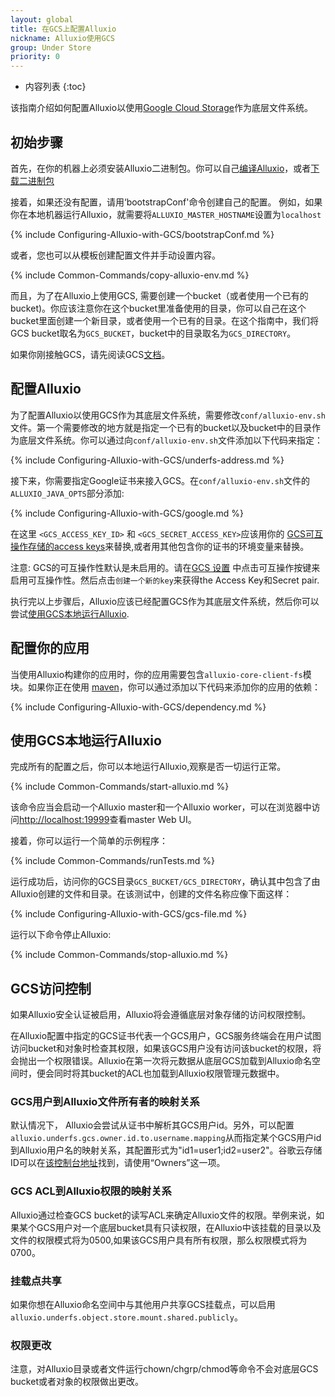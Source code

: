 ```yaml
---
layout: global
title: 在GCS上配置Alluxio
nickname: Alluxio使用GCS
group: Under Store
priority: 0
---
```


* 内容列表
{:toc}

该指南介绍如何配置Alluxio以使用[Google Cloud Storage](https://cloud.google.com/storage/)作为底层文件系统。

## 初始步骤

首先，在你的机器上必须安装Alluxio二进制包。你可以自己[编译Alluxio](Building-Alluxio-Master-Branch.html)，或者[下载二进制包](Running-Alluxio-Locally.html)

接着，如果还没有配置，请用‘bootstrapConf'命令创建自己的配置。
例如，如果你在本地机器运行Alluxio，就需要将`ALLUXIO_MASTER_HOSTNAME`设置为`localhost`

{% include Configuring-Alluxio-with-GCS/bootstrapConf.md %}

或者，您也可以从模板创建配置文件并手动设置内容。

{% include Common-Commands/copy-alluxio-env.md %}

而且，为了在Alluxio上使用GCS, 需要创建一个bucket（或者使用一个已有的bucket)。你应该注意你在这个bucket里准备使用的目录，你可以自己在这个bucket里面创建一个新目录，或者使用一个已有的目录。在这个指南中，我们将GCS bucket取名为`GCS_BUCKET`，bucket中的目录取名为`GCS_DIRECTORY`。

如果你刚接触GCS，请先阅读GCS[文档](https://cloud.google.com/storage/docs/overview)。

## 配置Alluxio

为了配置Alluxio以使用GCS作为其底层文件系统，需要修改`conf/alluxio-env.sh`文件。第一个需要修改的地方就是指定一个已有的bucket以及bucket中的目录作为底层文件系统。你可以通过向`conf/alluxio-env.sh`文件添加以下代码来指定：

{% include Configuring-Alluxio-with-GCS/underfs-address.md %}

接下来，你需要指定Google证书来接入GCS。在`conf/alluxio-env.sh`文件的
`ALLUXIO_JAVA_OPTS`部分添加:

{% include Configuring-Alluxio-with-GCS/google.md %}

在这里 `<GCS_ACCESS_KEY_ID>` 和 `<GCS_SECRET_ACCESS_KEY>`应该用你的
[GCS可互操作存储的access keys](https://console.cloud.google.com/storage/settings)来替换,或者用其他包含你的证书的环境变量来替换。

注意: GCS的可互操作性默认是未启用的。请在[GCS 设置](https://console.cloud.google.com/storage/settings) 中点击可互操作按键来启用可互操作性。然后点击`创建一个新的key`来获得the Access Key和Secret pair.

执行完以上步骤后，Alluxio应该已经配置GCS作为其底层文件系统，然后你可以尝试[使用GCS本地运行Alluxio](#running-alluxio-locally-with-gcs).

## 配置你的应用

当使用Alluxio构建你的应用时，你的应用需要包含`alluxio-core-client-fs`模块。如果你正在使用 [maven](https://maven.apache.org/)，你可以通过添加以下代码来添加你的应用的依赖：

{% include Configuring-Alluxio-with-GCS/dependency.md %}

## 使用GCS本地运行Alluxio

完成所有的配置之后，你可以本地运行Alluxio,观察是否一切运行正常。

{% include Common-Commands/start-alluxio.md %}

该命令应当会启动一个Alluxio master和一个Alluxio worker，可以在浏览器中访问[http://localhost:19999](http://localhost:19999)查看master Web UI。

接着，你可以运行一个简单的示例程序：

{% include Common-Commands/runTests.md %}

运行成功后，访问你的GCS目录`GCS_BUCKET/GCS_DIRECTORY`，确认其中包含了由Alluxio创建的文件和目录。在该测试中，创建的文件名称应像下面这样：

{% include Configuring-Alluxio-with-GCS/gcs-file.md %}

运行以下命令停止Alluxio:

{% include Common-Commands/stop-alluxio.md %}

## GCS访问控制

如果Alluxio安全认证被启用，Alluxio将会遵循底层对象存储的访问权限控制。

在Alluxio配置中指定的GCS证书代表一个GCS用户，GCS服务终端会在用户试图访问bucket和对象时检查其权限，如果该GCS用户没有访问该bucket的权限，将会抛出一个权限错误。Alluxio在第一次将元数据从底层GCS加载到Alluxio命名空间时，便会同时将其bucket的ACL也加载到Alluxio权限管理元数据中。

### GCS用户到Alluxio文件所有者的映射关系

默认情况下， Alluxio会尝试从证书中解析其GCS用户id。另外，可以配置`alluxio.underfs.gcs.owner.id.to.username.mapping`从而指定某个GCS用户id到Alluxio用户名的映射关系，其配置形式为"id1=user1;id2=user2"。谷歌云存储ID可以在[该控制台地址](https://console.cloud.google.com/storage/settings)找到，请使用“Owners”这一项。

### GCS ACL到Alluxio权限的映射关系

Alluxio通过检查GCS bucket的读写ACL来确定Alluxio文件的权限。举例来说，如果某个GCS用户对一个底层bucket具有只读权限，在Alluxio中该挂载的目录以及文件的权限模式将为0500,如果该GCS用户具有所有权限，那么权限模式将为0700。

### 挂载点共享

如果你想在Alluxio命名空间中与其他用户共享GCS挂载点，可以启用`alluxio.underfs.object.store.mount.shared.publicly`。

### 权限更改

注意，对Alluxio目录或者文件运行chown/chgrp/chmod等命令不会对底层GCS bucket或者对象的权限做出更改。
